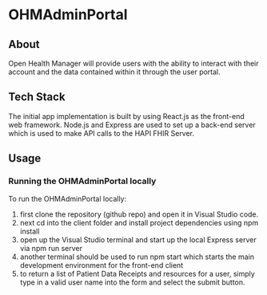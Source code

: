 # OHMAdminPortal

## About
Open Health Manager will provide users with the ability to interact with their account and the data contained within it through the user portal.

## Tech Stack
The initial app implementation is built by using React.js as the front-end web framework. Node.js and Express are used to set up a back-end server which is used to make API calls to the HAPI FHIR Server.

## Usage
### Running the OHMAdminPortal locally
To run the OHMAdminPortal locally:
1. first clone the repository (github repo) and open it in Visual Studio code. 
2. next cd into the client folder and install project dependencies using npm install
3. open up the Visual Studio terminal and start up the local Express server via npm run server
4. another terminal should be used to run npm start which starts the main development environment for the front-end client
5. to return a list of Patient Data Receipts and resources for a user, simply type in a valid user name into the form and select the submit button. 
